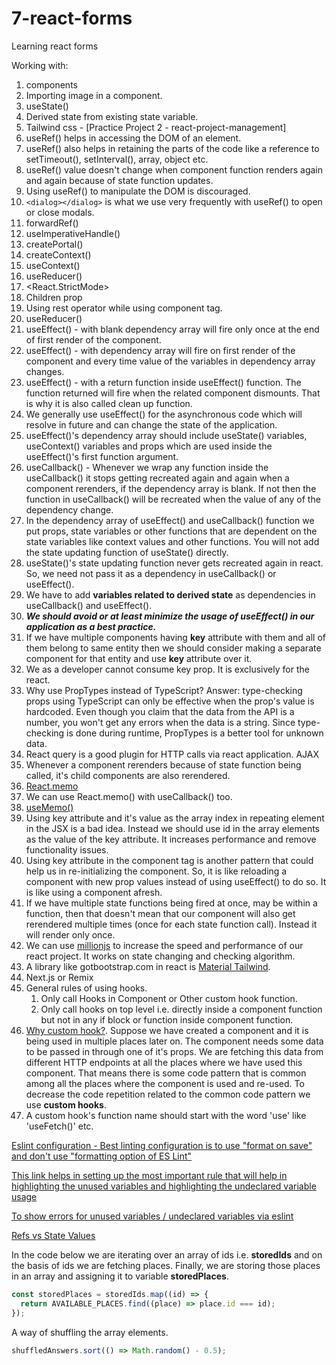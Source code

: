 # 7-react-forms
Learning react forms


Working with:

1. components
2. Importing image in a component.
3. useState()
4. Derived state from existing state variable.
5. Tailwind css - [Practice Project 2 - react-project-management]
6. useRef() helps in accessing the DOM of an element.
7. useRef() also helps in retaining the parts of the code like a reference to setTimeout(), setInterval(), array, object etc.
8. useRef() value doesn't change when component function renders again and again because of state function updates.
9. Using useRef() to manipulate the DOM is discouraged.
10. ```<dialog></dialog>``` is what we use very frequently with useRef() to open or close modals.
11. forwardRef()
12. useImperativeHandle()
13. createPortal()
14. createContext()
15. useContext()
16. useReducer()
17. <React.StrictMode>
18. Children prop
19. Using rest operator while using component tag.
20. useReducer()
21. useEffect() - with blank dependency array will fire only once at the end of first render of the component.
22. useEffect() - with dependency array will fire on first render of the component and every time value of the variables in dependency array changes.
23. useEffect() - with a return function inside useEffect() function. The function returned will fire when the related component dismounts. That is why it is also called clean up function.
24. We generally use useEffect() for the asynchronous code which will resolve in future and can change the state of the application.
25. useEffect()'s dependency array should include useState() variables, useContext() variables and props which are used inside the useEffect()'s first function argument.
26. useCallback() - Whenever we wrap any function inside the useCallback() it stops getting recreated again and again when a component rerenders, if the dependency array is blank. If not then the function in useCallback() will be recreated when the value of any of the dependency change.
27. In the dependency array of useEffect() and useCallback() function we put props, state variables or other functions that are dependent on the state variables like context values and other functions. You will not add the state updating function of useState() directly.
28. useState()'s state updating function never gets recreated again in react. So, we need not pass it as a dependency in useCallback() or useEffect().
29. We have to add **variables related to derived state** as dependencies in useCallback() and useEffect().
30. ***We should avoid or at least minimize the usage of useEffect() in our application as a best practice.***
31. If we have multiple components having **key** attribute with them and all of them belong to same entity then we should consider making a separate component for that entity and use **key** attribute over it.
32. We as a developer cannot consume key prop. It is exclusively for the react.
33. Why use PropTypes instead of TypeScript? Answer: type-checking props using TypeScript can only be effective when the prop's value is hardcoded. Even though you claim that the data from the API is a number, you won't get any errors when the data is a string. Since type-checking is done during runtime, PropTypes is a better tool for unknown data.
34. React query is a good plugin for HTTP calls via react application. AJAX
35. Whenever a component rerenders because of state function being called, it's child components are also rerendered.
36. [React.memo](https://docs.google.com/document/d/1IKjPhw6a3TPKvmeJ9743PljP6ci7UkbkgNa3sQwVRWs/edit#heading=h.raq8jq8e7749)
37. We can use React.memo() with useCallback() too.
38. [useMemo()](https://docs.google.com/document/d/1IKjPhw6a3TPKvmeJ9743PljP6ci7UkbkgNa3sQwVRWs/edit#heading=h.cf9uscl5y5c8)
39. Using key attribute and it's value as the array index in repeating element in the JSX is a bad idea. Instead we should use id in the array elements as the value of the key attribute. It increases performance and remove functionality issues.
40. Using key attribute in the component tag is another pattern that could help us in re-initializing the component. So, it is like reloading a component with new prop values instead of using useEffect() to do so. It is like using a component afresh.
41. If we have multiple state functions being fired at once, may be within a function, then that doesn't mean that our component will also get rerendered multiple times (once for each state function call). Instead it will render only once.
42. We can use [millionjs](https://million.dev/) to increase the speed and performance of our react project. It works on state changing and checking algorithm.
43. A library like gotbootstrap.com in react is [Material Tailwind](https://www.material-tailwind.com/docs/react/accordion).
44. Next.js or Remix
45. General rules of using hooks.
    1. Only call Hooks in Component or Other custom hook function.
    2. Only call hooks on top level i.e. directly inside a component function but not in any if block or function inside component function.
46. [Why custom hook?](https://www.udemy.com/course/react-the-complete-guide-incl-redux/learn/lecture/39837042#content). Suppose we have created a component and it is being used in multiple places later on. The component needs some data to be passed in through one of it's props. We are fetching this data from different HTTP endpoints at all the places where we have used this component. That means there is some code pattern that is common among all the places where the component is used and re-used. To decrease the code repetition related to the common code pattern we use **custom hooks**.
47. A custom hook's function name should start with the word 'use' like 'useFetch()' etc.

[Eslint configuration - Best linting configuration is to use "format on save" and don't use "formatting option of ES Lint"](https://www.udemy.com/course/react-the-complete-guide-incl-redux/learn/lecture/8231814#questions/20789494)

[This link helps in setting up the most important rule that will help in highlighting the unused variables and highlighting the undeclared variable usage](https://www.dhiwise.com/post/essential-eslint-rules-for-react#1-react-jsx-uses-react-)

[To show errors for unused variables / undeclared variables via eslint](https://eslint.org/docs/latest/rules/no-undef)

[Refs vs State Values](https://www.udemy.com/course/react-the-complete-guide-incl-redux/learn/lecture/39836310#questions)

In the code below we are iterating over an array of ids i.e. **storedIds** and on the basis of ids we are fetching places. Finally, we are storing those places in an array and assigning it to variable **storedPlaces**.

```Javascript
const storedPlaces = storedIds.map((id) => {
  return AVAILABLE_PLACES.find((place) => place.id === id);
});
```

A way of shuffling the array elements.

``` Javascript
shuffledAnswers.sort(() => Math.random() - 0.5);
```
